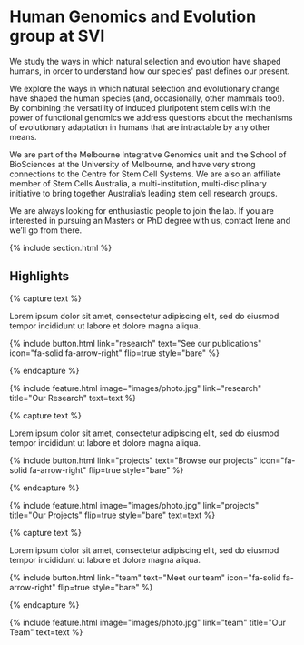 ---
---

# Human Genomics and Evolution group at SVI

We study the ways in which natural selection and evolution have shaped humans, in order to understand how our species' past defines our present.

We explore the ways in which natural selection and evolutionary change have shaped the human species (and, occasionally, other mammals too!). By combining the versatility of induced pluripotent stem cells with the power of functional genomics we address questions about the mechanisms of evolutionary adaptation in humans that are intractable by any other means.

We are part of the Melbourne Integrative Genomics unit and the School of BioSciences at the University of Melbourne, and have very strong connections to the Centre for Stem Cell Systems. We are also an affiliate member of Stem Cells Australia, a multi-institution, multi-disciplinary initiative to bring together Australia’s leading stem cell research groups.

We are always looking for enthusiastic people to join the lab. If you are interested in pursuing an Masters or PhD degree with us, contact Irene and we’ll go from there.


{% include section.html %}

## Highlights

{% capture text %}

Lorem ipsum dolor sit amet, consectetur adipiscing elit, sed do eiusmod tempor incididunt ut labore et dolore magna aliqua.

{%
  include button.html
  link="research"
  text="See our publications"
  icon="fa-solid fa-arrow-right"
  flip=true
  style="bare"
%}

{% endcapture %}

{%
  include feature.html
  image="images/photo.jpg"
  link="research"
  title="Our Research"
  text=text
%}

{% capture text %}

Lorem ipsum dolor sit amet, consectetur adipiscing elit, sed do eiusmod tempor incididunt ut labore et dolore magna aliqua.

{%
  include button.html
  link="projects"
  text="Browse our projects"
  icon="fa-solid fa-arrow-right"
  flip=true
  style="bare"
%}

{% endcapture %}

{%
  include feature.html
  image="images/photo.jpg"
  link="projects"
  title="Our Projects"
  flip=true
  style="bare"
  text=text
%}

{% capture text %}

Lorem ipsum dolor sit amet, consectetur adipiscing elit, sed do eiusmod tempor incididunt ut labore et dolore magna aliqua.

{%
  include button.html
  link="team"
  text="Meet our team"
  icon="fa-solid fa-arrow-right"
  flip=true
  style="bare"
%}

{% endcapture %}

{%
  include feature.html
  image="images/photo.jpg"
  link="team"
  title="Our Team"
  text=text
%}
